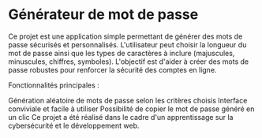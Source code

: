 # Générateur de mot de passe 

Ce projet est une application simple permettant de générer des mots de passe sécurisés et personnalisés. L'utilisateur peut choisir la longueur du mot de passe ainsi que les types de caractères à inclure (majuscules, minuscules, chiffres, symboles). L'objectif est d'aider à créer des mots de passe robustes pour renforcer la sécurité des comptes en ligne.

Fonctionnalités principales :

Génération aléatoire de mots de passe selon les critères choisis
Interface conviviale et facile à utiliser
Possibilité de copier le mot de passe généré en un clic
Ce projet a été réalisé dans le cadre d'un apprentissage sur la cybersécurité et le développement web.
